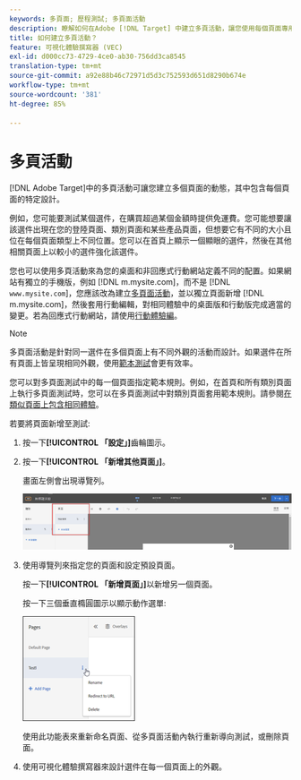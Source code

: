 ```yaml
---
keywords: 多頁面; 歷程測試; 多頁面活動
description: 瞭解如何在Adobe [!DNL Target] 中建立多頁活動，讓您使用每個頁面專用的設計，在多頁上建立動態。
title: 如何建立多頁活動？
feature: 可視化體驗撰寫器 (VEC)
exl-id: d000cc73-4729-4ce0-ab30-756dd3ca8545
translation-type: tm+mt
source-git-commit: a92e88b46c72971d5d3c752593d651d8290b674e
workflow-type: tm+mt
source-wordcount: '381'
ht-degree: 85%

---
```


# 多頁活動

[!DNL Adobe Target]中的多頁活動可讓您建立多個頁面的動態，其中包含每個頁面的特定設計。

例如，您可能要測試某個選件，在購買超過某個金額時提供免運費。您可能想要讓該選件出現在您的登陸頁面、類別頁面和某些產品頁面，但想要它有不同的大小且位在每個頁面類型上不同位置。您可以在首頁上顯示一個顯眼的選件，然後在其他相關頁面上以較小的選件強化該選件。

您也可以使用多頁活動來為您的桌面和非回應式行動網站定義不同的配置。如果網站有獨立的手機版，例如 [!DNL m.mysite.com]，而不是 [!DNL `www.mysite.com`]，您應該改為建立[多頁面活動](/help/c-experiences/c-visual-experience-composer/multipage-activity.md#concept_277E096063E14813AC5D8EDFA1D2ED48)，並以獨立頁面新增 [!DNL m.mysite.com]，然後套用行動編輯，對相同體驗中的桌面版和行動版完成適當的變更。若為回應式行動網站，請使用[行動體驗編](/help/c-experiences/c-visual-experience-composer/mobile-viewports.md#concept_8E45527C4ABC41D59AA3553BEDC76FA5)。

>[!NOTE]
>
>多頁面活動是針對同一選件在多個頁面上有不同外觀的活動而設計。如果選件在所有頁面上皆呈現相同外觀，使用[範本測試](/help/c-experiences/c-visual-experience-composer/temtest.md#task_2539D51A18044F82B0D9895636546781)會更有效率。

您可以對多頁面測試中的每一個頁面指定範本規則。例如，在首頁和所有類別頁面上執行多頁面測試時，您可以在多頁面測試中對類別頁面套用範本規則。請參閱[在類似頁面上包含相同體驗](/help/c-experiences/c-visual-experience-composer/temtest.md#task_2539D51A18044F82B0D9895636546781)。

若要將頁面新增至測試:

1. 按一下&#x200B;**[!UICONTROL 「設定」]**&#x200B;齒輪圖示。
1. 按一下&#x200B;**[!UICONTROL 「新增其他頁面」]**。

   畫面左側會出現導覽列。

   ![](assets/multipage_nav.png)

1. 使用導覽列來指定您的頁面和設定預設頁面。

   按一下&#x200B;**[!UICONTROL 「新增頁面」]**&#x200B;以新增另一個頁面。

   按一下三個垂直橢圓圖示以顯示動作選單:

   ![](assets/multipage_menu.png)

   使用此功能表來重新命名頁面、從多頁面活動內執行重新導向測試，或刪除頁面。

1. 使用可視化體驗撰寫器來設計選件在每一個頁面上的外觀。
